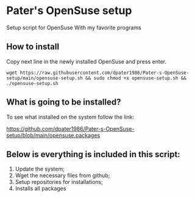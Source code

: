 # Pater's OpenSuse setup
Setup script for OpenSuse
With my favorite programs

## How to install
Copy next line in the newly installed OpenSuse and press enter.
```
wget https://raw.githubusercontent.com/dpater1986/Pater-s-OpenSuse-setup/main/opensuse-setup.sh && sudo chmod +x opensuse-setup.sh && ./opensuse-setup.sh
```

## What is going to be installed?
To see what installed on the system follow the link:

https://github.com/dpater1986/Pater-s-OpenSuse-setup/blob/main/opensuse.packages

## Below is everything is included in this script:

1. Update the system;
2. Wget the necessary files from github;
3. Setup repositories for installations;
4. Installs all packages
